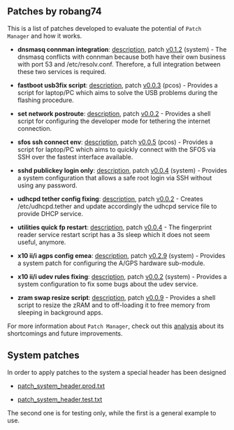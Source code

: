 ## Patches by robang74

This is a list of patches developed to evaluate the potential of `Patch Manager` and how it works.

* **dnsmasq connman integration**: [description](dnsmasq-connman-integration/description.txt), patch [v0.1.2](dnsmasq-connman-integration/0.1.2-unified_diff.patch) (system) - The dnsmasq conflicts with connman because both have their own business with port 53 and /etc/resolv.conf. Therefore, a full integration between these two services is required. 
  
* **fastboot usb3fix script**: [description](fastboot-usb3fix-script/description.txt), patch [v0.0.3](fastboot-usb3fix-script/0.0.3-unified_diff.patch) (pcos) - Provides a script for laptop/PC which aims to solve the USB problems during the flashing procedure.
  
* **set network postroute**: [description](set-network-postroute/description.txt), patch [v0.0.2](set-network-postroute/0.0.2-unified_diff.patch) - Provides a shell script for configuring the developer mode for tethering the internet connection.
  
* **sfos ssh connect env**: [description](sfos-ssh-connect-env/description.txt), patch [v0.0.5](sfos-ssh-connect-env/0.0.5-unified_diff.patch) (pcos) - Provides a script for laptop/PC which aims to quickly connect with the SFOS via SSH over the fastest interface available.
  
* **sshd publickey login only**: [description](sshd-publickey-login-only/description.txt), patch [v0.0.4](sshd-publickey-login-only/0.0.4-unified_diff.patch) (system) - Provides a system configuration that allows a safe root login via SSH without using any password.

* **udhcpd tether config fixing**: [description](udhcpd-tether-config-fixing/description.txt), patch [v0.0.2](udhcpd-tether-config-fixing/0.0.2-unified_diff.patch) - Creates /etc/udhcpd.tether and update accordingly the udhcpd service file to provide DHCP service.

* **utilities quick fp restart**: [description](utilities-quick-fp-restart/description.txt), patch [v0.0.4](utilities-quick-fp-restart/0.0.4-unified_diff.patch) - The fingerprint reader service restart script has a 3s sleep which it does not seem useful, anymore.
 
* **x10 ii/i agps config emea**: [description](x10ii-iii-agps-config-emea/description.txt), patch [v0.2.9](x10ii-iii-agps-config-emea/0.2.9-unified_diff.patch) (system) - Provides a system patch for configuring the A/GPS hardware sub-module.

* **x10 ii/i udev rules fixing**: [description](x10ii-iii-udev-rules-fixing/description.txt), patch [v0.0.2](x10ii-iii-udev-rules-fixing/0.0.2-unified_diff.patch) (system) - Provides a system configuration to fix some bugs about the udev service.
 
* **zram swap resize script**: [description](zram-swap-resize-script/description.txt), patch [v0.0.9](zram-swap-resize-script/0.0.9-unified_diff.patch) - Provides a shell script to resize the zRAM and to off-loading it to free memory from sleeping in background apps.

For more information about `Patch Manager`, check out this [analysis](../forum/knowhow/system-patch-manager-p1.md) about its shortcomings and future improvements.

## System patches

In order to apply patches to the system a special header has been designed

* [patch_system_header.prod.txt](patch_system_header.prod.txt)

* [patch_system_header.test.txt](patch_system_header.test.txt)

The second one is for testing only, while the first is a general example to use.
